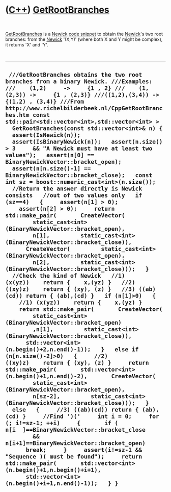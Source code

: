 
 

 

 

 

 

([C++](Cpp.md)) [GetRootBranches](CppGetRootBranches.md)
==========================================================

 

[GetRootBranches](CppGetRootBranches.md) is a [Newick](CppNewick.md)
[code snippet](CppCodeSnippets.md) to obtain the
[Newick](CppNewick.md)'s two root branches: from the
[Newick](CppNewick.md) '(X,Y)' (where both X and Y might be complex),
it returns 'X' and 'Y'.

 

  ----------------------------------------------------------------------------------------------------------------------------------------------------------------------------------------------------------------------------------------------------------------------------------------------------------------------------------------------------------------------------------------------------------------------------------------------------------------------------------------------------------------------------------------------------------------------------------------------------------------------------------------------------------------------------------------------------------------------------------------------------------------------------------------------------------------------------------------------------------------------------------------------------------------------------------------------------------------------------------------------------------------------------------------------------------------------------------------------------------------------------------------------------------------------------------------------------------------------------------------------------------------------------------------------------------------------------------------------------------------------------------------------------------------------------------------------------------------------------------------------------------------------------------------------------------------------------------------------------------------------------------------------------------------------------------------------------------------------------------------------------------------------------------------------------------------------------------------------------------------------------------------------------------------------------------------------------------------------------------------------------------------------------------------------------------------------------------------------------------------------------------------------------------------------------------------------------------------------------------------------------------------------------------------------------------------------------------------------------------------------------------------------
  ` ///GetRootBranches obtains the two root branches from a binary Newick. ///Examples: ///    (1,2)     ->     {1 , 2} ///    (1,(2,3)) ->     {1 , (2,3)} ///((1,2),(3,4)) -> {(1,2) , (3,4)} ///From http://www.richelbilderbeek.nl/CppGetRootBranches.htm const std::pair<std::vector<int>,std::vector<int> >   GetRootBranches(const std::vector<int>& n) {   assert(IsNewick(n));   assert(IsBinaryNewick(n));   assert(n.size() > 3     && "A Newick must have at least two values");   assert(n[0] == BinaryNewickVector::bracket_open);   assert(n[n.size()-1] == BinaryNewickVector::bracket_close);   const int sz = boost::numeric_cast<int>(n.size());   //Return the answer directly is Newick consists   //out of two values only   if (sz==4)   {     assert(n[1] > 0);     assert(n[2] > 0);     return std::make_pair(       CreateVector(         static_cast<int>(BinaryNewickVector::bracket_open),         n[1],         static_cast<int>(BinaryNewickVector::bracket_close)),       CreateVector(         static_cast<int>(BinaryNewickVector::bracket_open),         n[2],         static_cast<int>(BinaryNewickVector::bracket_close)));   }   //Check the kind of Newick   //1) (x(yz))    return {    x,(yz) }   //2) ((xy)z)    return { (xy), (z) }   //3) ((ab)(cd)) return { (ab),(cd) }   if (n[1]>0)   {     //1) (x(yz))    return {    x,(yz) }     return std::make_pair(       CreateVector(         static_cast<int>(BinaryNewickVector::bracket_open)         ,n[1],         static_cast<int>(BinaryNewickVector::bracket_close)),       std::vector<int>(n.begin()+2,n.end()-1));   }   else if (n[n.size()-2]>0)   {     //2) ((xy)z)    return { (xy), (z) }     return std::make_pair(       std::vector<int>(n.begin()+1,n.end()-2),       CreateVector(         static_cast<int>(BinaryNewickVector::bracket_open),         n[sz-2],         static_cast<int>(BinaryNewickVector::bracket_close)));   }   else   {     //3) ((ab)(cd)) return { (ab),(cd) }     //Find ')('     int i = 0;     for (; i!=sz-1; ++i)     {       if ( n[i  ]==BinaryNewickVector::bracket_close         && n[i+1]==BinaryNewickVector::bracket_open)       break;     }     assert(i!=sz-1 && "Sequence )( must be found");     return std::make_pair(       std::vector<int>(n.begin()+1,n.begin()+i+1),       std::vector<int>(n.begin()+i+1,n.end()-1));   } }`
  ----------------------------------------------------------------------------------------------------------------------------------------------------------------------------------------------------------------------------------------------------------------------------------------------------------------------------------------------------------------------------------------------------------------------------------------------------------------------------------------------------------------------------------------------------------------------------------------------------------------------------------------------------------------------------------------------------------------------------------------------------------------------------------------------------------------------------------------------------------------------------------------------------------------------------------------------------------------------------------------------------------------------------------------------------------------------------------------------------------------------------------------------------------------------------------------------------------------------------------------------------------------------------------------------------------------------------------------------------------------------------------------------------------------------------------------------------------------------------------------------------------------------------------------------------------------------------------------------------------------------------------------------------------------------------------------------------------------------------------------------------------------------------------------------------------------------------------------------------------------------------------------------------------------------------------------------------------------------------------------------------------------------------------------------------------------------------------------------------------------------------------------------------------------------------------------------------------------------------------------------------------------------------------------------------------------------------------------------------------------------------------------------

 

 

 

 

 

 

